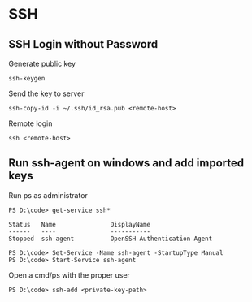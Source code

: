 # SSH

## SSH Login without Password

Generate public key

```ssh-keygen```

Send the key to server

```ssh-copy-id -i ~/.ssh/id_rsa.pub <remote-host>```

Remote login

```ssh <remote-host>```


## Run ssh-agent on windows and add imported keys

Run ps as administrator

```
PS D:\code> get-service ssh*

Status   Name               DisplayName
------   ----               -----------
Stopped  ssh-agent          OpenSSH Authentication Agent
```
```
PS D:\code> Set-Service -Name ssh-agent -StartupType Manual
PS D:\code> Start-Service ssh-agent
```

Open a cmd/ps with the proper user
```
PS D:\code> ssh-add <private-key-path>
```
